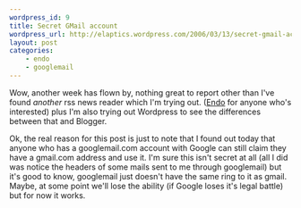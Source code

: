 ```yaml
--- 
wordpress_id: 9
title: Secret GMail account
wordpress_url: http://elaptics.wordpress.com/2006/03/13/secret-gmail-account/
layout: post
categories:
    - endo
    - googlemail
---
```

Wow, another week has flown by, nothing great to report other than I've found *another* rss news reader which I'm trying out.  ([Endo](http://kula.jp/software/endo/) for anyone who's interested) plus I'm also trying out Wordpress to see the differences between that and Blogger.

Ok, the real reason for this post is just to note that I found out today that anyone who has a googlemail.com account with Google can still claim they have a gmail.com address and use it.  I'm sure this isn't secret at all (all I did was notice the headers of some mails sent to me through googlemail) but it's good to know, googlemail just doesn't have the same ring to it as gmail.  Maybe, at some point we'll lose the ability (if Google loses it's legal battle) but for now it works.
